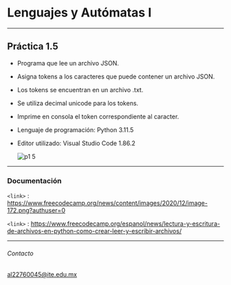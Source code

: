 # Lenguajes y Autómatas I

------------


## Práctica 1.5

- Programa que lee un archivo JSON. 
- Asigna  tokens a los caracteres que puede contener un archivo JSON.
- Los tokens se encuentran en un archivo .txt.
- Se utiliza decimal unicode para los tokens.
- Imprime en consola el token correspondiente al caracter.
- Lenguaje de programación: Python 3.11.5
- Editor utilizado: Visual Studio Code 1.86.2

    ![p1 5](https://github.com/Flower2103/practica1.5/assets/143040278/0c7ef1a5-62bf-4784-8a51-6dea5b37c3fc)



------------


### Documentación

`<link>` : https://www.freecodecamp.org/news/content/images/2020/12/image-172.png?authuser=0

`<link>` : https://www.freecodecamp.org/espanol/news/lectura-y-escritura-de-archivos-en-python-como-crear-leer-y-escribir-archivos/


------------

###### Contacto
al22760045@ite.edu.mx
